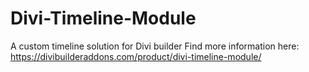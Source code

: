 # Divi-Timeline-Module
A custom timeline solution for Divi builder
Find more information here: https://divibuilderaddons.com/product/divi-timeline-module/
